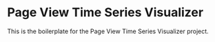 # Page View Time Series Visualizer

This is the boilerplate for the Page View Time Series Visualizer project. 
